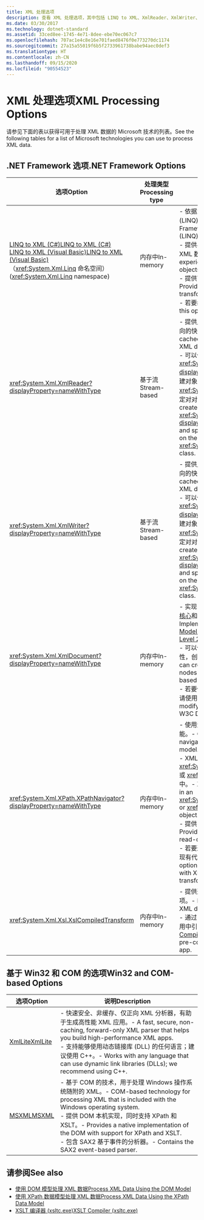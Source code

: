 ```yaml
---
title: XML 处理选项
description: 查看 XML 处理选项，其中包括 LINQ to XML、XmlReader、XmlWriter、XmlDocument、XPathNavigator、XslCompiledTransform、XmlLite 和 MSXML。
ms.date: 03/30/2017
ms.technology: dotnet-standard
ms.assetid: 33ced8ee-1745-4e71-8dee-ebe70ec067c7
ms.openlocfilehash: 707ac1e4c8e16e701faed8476f0e773270dc1174
ms.sourcegitcommit: 27a15a55019f6b5f2733961738babe94aec0def3
ms.translationtype: HT
ms.contentlocale: zh-CN
ms.lasthandoff: 09/15/2020
ms.locfileid: "90554523"
---
```

# <a name="xml-processing-options"></a><span data-ttu-id="3e8d9-103">XML 处理选项</span><span class="sxs-lookup"><span data-stu-id="3e8d9-103">XML Processing Options</span></span>
<span data-ttu-id="3e8d9-104">请参见下面的表以获得可用于处理 XML 数据的 Microsoft 技术的列表。</span><span class="sxs-lookup"><span data-stu-id="3e8d9-104">See the following tables for a list of Microsoft technologies you can use to process XML data.</span></span>  
  
## <a name="net-framework-options"></a><span data-ttu-id="3e8d9-105">.NET Framework 选项</span><span class="sxs-lookup"><span data-stu-id="3e8d9-105">.NET Framework Options</span></span>  
  
|<span data-ttu-id="3e8d9-106">**选项**</span><span class="sxs-lookup"><span data-stu-id="3e8d9-106">**Option**</span></span>|<span data-ttu-id="3e8d9-107">**处理类型**</span><span class="sxs-lookup"><span data-stu-id="3e8d9-107">**Processing type**</span></span>|<span data-ttu-id="3e8d9-108">**说明**</span><span class="sxs-lookup"><span data-stu-id="3e8d9-108">**Description**</span></span>|  
|----------------|-------------------------|---------------------|  
|[<span data-ttu-id="3e8d9-109">LINQ to XML (C#)</span><span class="sxs-lookup"><span data-stu-id="3e8d9-109">LINQ to XML (C#)</span></span>](../../linq/linq-xml-overview.md) <br/> [<span data-ttu-id="3e8d9-110">LINQ to XML (Visual Basic)</span><span class="sxs-lookup"><span data-stu-id="3e8d9-110">LINQ to XML (Visual Basic)</span></span>](../../linq/linq-xml-overview.md) <br /><span data-ttu-id="3e8d9-111">（<xref:System.Xml.Linq> 命名空间）</span><span class="sxs-lookup"><span data-stu-id="3e8d9-111">(<xref:System.Xml.Linq> namespace)</span></span>|<span data-ttu-id="3e8d9-112">内存中</span><span class="sxs-lookup"><span data-stu-id="3e8d9-112">In-memory</span></span>|<span data-ttu-id="3e8d9-113">-   依据为 .NET Framework 语言集成查询 (LINQ) 技术。</span><span class="sxs-lookup"><span data-stu-id="3e8d9-113">-   Based on the .NET Framework Language-Integrated Query (LINQ) technology.</span></span><br /><span data-ttu-id="3e8d9-114">-   提供与 SQL 类似的对象、关系数据和 XML 数据查询体验。</span><span class="sxs-lookup"><span data-stu-id="3e8d9-114">-   Provides query experience that is similar to SQL for objects, relational data, and XML data.</span></span><br /><span data-ttu-id="3e8d9-115">-   提供直观的文档创建和转换功能。</span><span class="sxs-lookup"><span data-stu-id="3e8d9-115">-   Provides intuitive document creation and transformation capabilities.</span></span><br /><span data-ttu-id="3e8d9-116">-   若要编写新代码，请使用此选项。</span><span class="sxs-lookup"><span data-stu-id="3e8d9-116">-   Use this option if you're writing new code.</span></span>|  
|<xref:System.Xml.XmlReader?displayProperty=nameWithType>|<span data-ttu-id="3e8d9-117">基于流</span><span class="sxs-lookup"><span data-stu-id="3e8d9-117">Stream-based</span></span>|<span data-ttu-id="3e8d9-118">-   提供用于访问 XML 数据的非缓存、仅正向的快速方法。</span><span class="sxs-lookup"><span data-stu-id="3e8d9-118">-   Provides a fast, non-cached, forward-only way to access XML data.</span></span><br /><span data-ttu-id="3e8d9-119">-   可以使用 <xref:System.Xml.XmlReader.Create%2A?displayProperty=nameWithType> 方法创建对象，并使用 <xref:System.Xml.XmlReaderSettings> 类指定对对象启用的一组功能。</span><span class="sxs-lookup"><span data-stu-id="3e8d9-119">-   You can create objects by using the <xref:System.Xml.XmlReader.Create%2A?displayProperty=nameWithType> method, and specify the set of features to enable on the object by using the <xref:System.Xml.XmlReaderSettings> class.</span></span>|  
|<xref:System.Xml.XmlWriter?displayProperty=nameWithType>|<span data-ttu-id="3e8d9-120">基于流</span><span class="sxs-lookup"><span data-stu-id="3e8d9-120">Stream-based</span></span>|<span data-ttu-id="3e8d9-121">-   提供用于生成 XML 数据的非缓存、仅正向的快速方法。</span><span class="sxs-lookup"><span data-stu-id="3e8d9-121">-   Provides a fast, non-cached, forward-only way to generate XML data.</span></span><br /><span data-ttu-id="3e8d9-122">-   可以使用 <xref:System.Xml.XmlWriter.Create%2A?displayProperty=nameWithType> 方法创建对象，并使用 <xref:System.Xml.XmlWriterSettings> 类指定对对象启用的一组功能。</span><span class="sxs-lookup"><span data-stu-id="3e8d9-122">-   You can create objects by using the <xref:System.Xml.XmlWriter.Create%2A?displayProperty=nameWithType> method, and specify the set of features to enable on the object by using the <xref:System.Xml.XmlWriterSettings> class.</span></span>|  
|<xref:System.Xml.XmlDocument?displayProperty=nameWithType>|<span data-ttu-id="3e8d9-123">内存中</span><span class="sxs-lookup"><span data-stu-id="3e8d9-123">In-memory</span></span>|<span data-ttu-id="3e8d9-124">-   实现 [W3C 文档对象模型 (DOM) 级别 1 核心](https://www.w3.org/TR/REC-DOM-Level-1/level-one-core.html)和 [DOM 级别 2 核心](https://www.w3.org/TR/DOM-Level-2-Core/)建议。</span><span class="sxs-lookup"><span data-stu-id="3e8d9-124">-   Implements the [W3C Document Object Model (DOM) Level 1 Core](https://www.w3.org/TR/REC-DOM-Level-1/level-one-core.html) and [DOM Level 2 Core](https://www.w3.org/TR/DOM-Level-2-Core/) recommendations.</span></span><br /><span data-ttu-id="3e8d9-125">-   可以使用基于熟悉 DOM 模型的方法和属性，创建、插入、删除和修改节点。</span><span class="sxs-lookup"><span data-stu-id="3e8d9-125">-   You can create, insert, remove, and modify nodes by using methods and properties based on the familiar DOM model.</span></span><br /><span data-ttu-id="3e8d9-126">-   若要修改利用 W3C DOM 的现有代码，请使用此选项。</span><span class="sxs-lookup"><span data-stu-id="3e8d9-126">-   Use this option if you're modifying existing code that utilizes the W3C DOM.</span></span>|  
|<xref:System.Xml.XPath.XPathNavigator?displayProperty=nameWithType>|<span data-ttu-id="3e8d9-127">内存中</span><span class="sxs-lookup"><span data-stu-id="3e8d9-127">In-memory</span></span>|<span data-ttu-id="3e8d9-128">-   使用游标模型提供多个编辑选项和导航功能。</span><span class="sxs-lookup"><span data-stu-id="3e8d9-128">-   Offers several editing options and navigation capabilities using a cursor model.</span></span><br /><span data-ttu-id="3e8d9-129">-   XML 文档可以包含在 <xref:System.Xml.XPath.XPathDocument> 或 <xref:System.Xml.XmlDocument> 对象中。</span><span class="sxs-lookup"><span data-stu-id="3e8d9-129">-   XML documents can be contained in an <xref:System.Xml.XPath.XPathDocument> or <xref:System.Xml.XmlDocument> object.</span></span><br /><span data-ttu-id="3e8d9-130">-   提供出色性能，以便于只读处理 XML。</span><span class="sxs-lookup"><span data-stu-id="3e8d9-130">-   Provides excellent performance for read-only processing of XML.</span></span><br /><span data-ttu-id="3e8d9-131">-   若要通过 XPath 查询或 XSLT 转换来修改现有代码，请使用此选项。</span><span class="sxs-lookup"><span data-stu-id="3e8d9-131">-   Use this option if you're modifying existing code with XPath queries or XSLT transformations.</span></span>|  
|<xref:System.Xml.Xsl.XslCompiledTransform>|<span data-ttu-id="3e8d9-132">内存中</span><span class="sxs-lookup"><span data-stu-id="3e8d9-132">In-memory</span></span>|<span data-ttu-id="3e8d9-133">-   提供通过 XSL 转换来转换 XML 数据的选项。</span><span class="sxs-lookup"><span data-stu-id="3e8d9-133">-   Provides options for transforming XML data using XSL transformations.</span></span><br /><span data-ttu-id="3e8d9-134">-   通过 [XSLT 编译器 (xsltc.exe)](xslt-compiler-xsltc-exe.md)，可以在应用中引用预编译转换。</span><span class="sxs-lookup"><span data-stu-id="3e8d9-134">-   The [XSLT Compiler (xsltc.exe)](xslt-compiler-xsltc-exe.md) lets you reference pre-compiled transformations in your app.</span></span>|  
  
## <a name="win32-and-com-based-options"></a><span data-ttu-id="3e8d9-135">基于 Win32 和 COM 的选项</span><span class="sxs-lookup"><span data-stu-id="3e8d9-135">Win32 and COM-based Options</span></span>  
  
|<span data-ttu-id="3e8d9-136">**选项**</span><span class="sxs-lookup"><span data-stu-id="3e8d9-136">**Option**</span></span>|<span data-ttu-id="3e8d9-137">**说明**</span><span class="sxs-lookup"><span data-stu-id="3e8d9-137">**Description**</span></span>|  
|----------------|---------------------|  
|<span data-ttu-id="3e8d9-138">[XmlLite](/previous-versions/windows/desktop/ms752872(v=vs.85))</span><span class="sxs-lookup"><span data-stu-id="3e8d9-138">[XmlLite](/previous-versions/windows/desktop/ms752872(v=vs.85))</span></span>|<span data-ttu-id="3e8d9-139">-   快速安全、非缓存、仅正向 XML 分析器，有助于生成高性能 XML 应用。</span><span class="sxs-lookup"><span data-stu-id="3e8d9-139">-   A fast, secure, non-caching, forward-only XML parser that helps you build high-performance XML apps.</span></span><br /><span data-ttu-id="3e8d9-140">-   支持能够使用动态链接库 (DLL) 的任何语言；建议使用 C++。</span><span class="sxs-lookup"><span data-stu-id="3e8d9-140">-   Works with any language that can use dynamic link libraries (DLLs); we recommend using C++.</span></span>|  
|<span data-ttu-id="3e8d9-141">[MSXML](/previous-versions/windows/desktop/ms763742(v=vs.85))</span><span class="sxs-lookup"><span data-stu-id="3e8d9-141">[MSXML](/previous-versions/windows/desktop/ms763742(v=vs.85))</span></span>|<span data-ttu-id="3e8d9-142">-   基于 COM 的技术，用于处理 Windows 操作系统随附的 XML。</span><span class="sxs-lookup"><span data-stu-id="3e8d9-142">-   COM-based technology for processing XML that is included with the Windows operating system.</span></span><br /><span data-ttu-id="3e8d9-143">-   提供 DOM 本机实现，同时支持 XPath 和 XSLT。</span><span class="sxs-lookup"><span data-stu-id="3e8d9-143">-   Provides a native implementation of the DOM with support for XPath and XSLT.</span></span><br /><span data-ttu-id="3e8d9-144">-   包含 SAX2 基于事件的分析器。</span><span class="sxs-lookup"><span data-stu-id="3e8d9-144">-   Contains the SAX2 event-based parser.</span></span>|  
  
## <a name="see-also"></a><span data-ttu-id="3e8d9-145">请参阅</span><span class="sxs-lookup"><span data-stu-id="3e8d9-145">See also</span></span>

- [<span data-ttu-id="3e8d9-146">使用 DOM 模型处理 XML 数据</span><span class="sxs-lookup"><span data-stu-id="3e8d9-146">Process XML Data Using the DOM Model</span></span>](process-xml-data-using-the-dom-model.md)
- [<span data-ttu-id="3e8d9-147">使用 XPath 数据模型处理 XML 数据</span><span class="sxs-lookup"><span data-stu-id="3e8d9-147">Process XML Data Using the XPath Data Model</span></span>](process-xml-data-using-the-xpath-data-model.md)
- [<span data-ttu-id="3e8d9-148">XSLT 编译器 (xsltc.exe)</span><span class="sxs-lookup"><span data-stu-id="3e8d9-148">XSLT Compiler (xsltc.exe)</span></span>](xslt-compiler-xsltc-exe.md)
